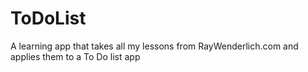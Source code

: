 # ToDoList
A learning app that takes all my lessons from RayWenderlich.com and applies them to a To Do list app
